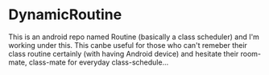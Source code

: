 # DynamicRoutine
This is an android repo named Routine (basically a class scheduler) and I'm working under this. This canbe useful for those who can't remeber their class routine certainly (with having Android device) and hesitate their room-mate, class-mate for everyday class-schedule...
